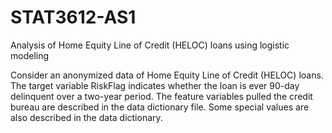 # STAT3612-AS1
Analysis of Home Equity Line of Credit (HELOC) loans using logistic modeling

Consider an anonymized data of Home Equity Line of Credit (HELOC) loans. The target variable RiskFlag indicates whether the loan is ever 90-day delinquent over a two-year period. The feature variables pulled the credit bureau are described in the data dictionary file. Some special values are also described in the data dictionary.
